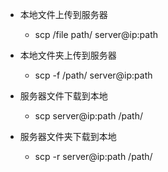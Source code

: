 * 本地文件上传到服务器
  * scp /file path/ server@ip:path

* 本地文件夹上传到服务器
  * scp -f /path/ server@ip:path

* 服务器文件下载到本地
  * scp server@ip:path /path/

* 服务器文件夹下载到本地
  * scp -r server@ip:path /path/
